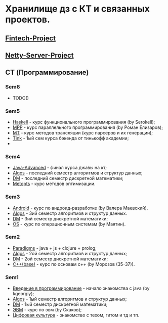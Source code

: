 # Хранилище дз с КТ и связанных проектов.

## [Fintech-Project](Projects/fintech-company)

## [Netty-Server-Project](Projects/netty-server)

## CT (Программирование)


### Sem6
  - TODO()

### Sem5
  - [Haskell](ProgrammCourses/Sem5/haskell) - курс функционального программирования (by Serokell);
  - [MPP](ProgrammCourses/Sem5/mpp) - курс параллельного программирования (by Роман Елизаров);
  - [MT](ProgrammCourses/Sem5/mt) - курс методов трансляции (курс парсеров и их генерации);
  - [Tink](ProgrammCourses/Sem5/tink) - 1ый сем курса бэкенда от тинькофф академии;
  - 

### Sem4
  - [Java-Advanced](ProgrammCourses/Sem4/java-advanced) - финал курса джавы на кт;
  - [Algos](ProgrammCourses/Sem4/ALGOSlabs) - последний семестр алгоритмов и структур данных;
  - [DM](ProgrammCourses/Sem4/DMlabs) - последний семестр дискретной математики;
  - [Metopts](ProgrammCourses/Sem4/metopt) - курс методов оптимизации.

### Sem3
  - [Android](ProgrammCourses/Sem3/Android) - курс по андроид-разработке (by Валера Маевский).
  - [Algos](ProgrammCourses/Sem3/ALGOSlabs) - 3ий семестр алгоритмов и структур данных.
  - [DM](ProgrammCourses/Sem3/DMlabs) - 3ий семестр дискретной математики;
  - [OS](ProgrammCourses/Sem3/OperationSystems) - курс по операционным системам (by Маятин).

### Sem2
  - [Paradigms](ProgrammCourses/Sem2/Paradigms) - java + js + clojure + prolog;
  - [Algos](ProgrammCourses/Sem2/ALGOSlabs) - 2ой семестр алгоритмов и структур данных;
  - [DM](ProgrammCourses/Sem2/DMlabs) - 2ой семестр дискретной математики;
  - [C++(base)](ProgrammCourses/Sem2/c++(Морозов)) - курс по основам c++ (by Морозов (35-37)).

### Sem1
  - [Введение в программирование](ProgrammCourses/Sem1/Введение%20в%20программирование) - начало знакомства с java (by kgeorgiy);
  - [Algos](ProgrammCourses/Sem1/AlgosLabs) - 1ый семестр алгоритмов и структур данных;
  - [DM](ProgrammCourses/Sem1/DMlabs) - 1ый семестр дискретной математики;
  - [ЭВМ](ProgrammCourses/Sem1/EVM) - курс по эвм (by Скаков);
  - [Цифровая культура](ProgrammCourses/Sem1/ЦК) - знакомство с техом, гитом и тд и тп.









